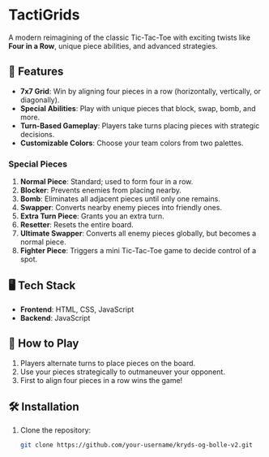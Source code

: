 # TactiGrids  

A modern reimagining of the classic Tic-Tac-Toe with exciting twists like **Four in a Row**, unique piece abilities, and advanced strategies.  

## 🚀 Features  
- **7x7 Grid**: Win by aligning four pieces in a row (horizontally, vertically, or diagonally).  
- **Special Abilities**: Play with unique pieces that block, swap, bomb, and more.  
- **Turn-Based Gameplay**: Players take turns placing pieces with strategic decisions.  
- **Customizable Colors**: Choose your team colors from two palettes.  

### Special Pieces  
1. **Normal Piece**: Standard; used to form four in a row.  
2. **Blocker**: Prevents enemies from placing nearby.  
3. **Bomb**: Eliminates all adjacent pieces until only one remains.  
4. **Swapper**: Converts nearby enemy pieces into friendly ones.  
5. **Extra Turn Piece**: Grants you an extra turn.  
6. **Resetter**: Resets the entire board.  
7. **Ultimate Swapper**: Converts all enemy pieces globally, but becomes a normal piece.  
8. **Fighter Piece**: Triggers a mini Tic-Tac-Toe game to decide control of a spot.  

## 🖥️ Tech Stack  
- **Frontend**: HTML, CSS, JavaScript  
- **Backend**: JavaScript  

## 🎯 How to Play  
1. Players alternate turns to place pieces on the board.  
2. Use your pieces strategically to outmaneuver your opponent.  
3. First to align four pieces in a row wins the game!  

## 🛠️ Installation  
1. Clone the repository:  
   ```bash
   git clone https://github.com/your-username/kryds-og-bolle-v2.git
